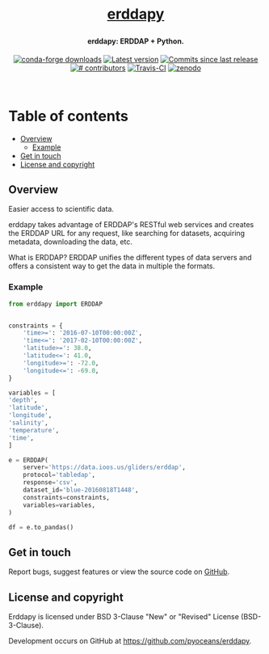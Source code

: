 <h1 align="center" style="margin:1em;">
  <a href="https://pyoceans.github.io/erddapy/">erddapy</a>
</h1>

<h4 align="center">
erddapy: ERDDAP + Python.
</h4>

<p align="center">
<!-- https://shields.io/ is a good source of these -->
<a href="https://anaconda.org/conda-forge/erddapy">
<img src="https://img.shields.io/conda/dn/conda-forge/erddapy.svg"
 alt="conda-forge downloads" /></a>
<a href="https://github.com/pyoceans/erddapy/releases">
<img src="https://img.shields.io/github/tag/pyoceans/erddapy.svg"
 alt="Latest version" /></a>
<a href="https://github.com/pyoceans/erddapy/commits/master">
<img src="https://img.shields.io/github/commits-since/pyoceans/erddapy/latest.svg"
 alt="Commits since last release" /></a>
<a href="https://github.com/pyoceans/erddapy/graphs/contributors">
<img src="https://img.shields.io/github/contributors/pyoceans/erddapy.svg"
 alt="# contributors" /></a>
<a href="https://travis-ci.org/pyoceans/erddapy/branches">
<img src="https://api.travis-ci.org/repositories/pyoceans/erddapy.svg?branch=master"
 alt="Travis-CI" /></a>
<a href="https://zenodo.org/badge/latestdoi/104919828">
<img src="https://zenodo.org/badge/104919828.svg"
 alt="zenodo" /></a>
</p>
<br>



# Table of contents

<!-- toc -->

- [Overview](#overview)
  - [Example](#example)
- [Get in touch](#get-in-touch)
- [License and copyright](#license-and-copyright)

<!-- tocstop -->


## Overview

Easier access to scientific data.

erddapy takes advantage of ERDDAP's RESTful web services and creates the ERDDAP URL for any request,
like searching for datasets, acquiring metadata, downloading the data, etc.

What is ERDDAP?
ERDDAP unifies the different types of data servers and offers a consistent way to get the data in multiple the formats.

### Example

```python
from erddapy import ERDDAP


constraints = {
    'time>=': '2016-07-10T00:00:00Z',
    'time<=': '2017-02-10T00:00:00Z',
    'latitude>=': 38.0,
    'latitude<=': 41.0,
    'longitude>=': -72.0,
    'longitude<=': -69.0,
}

variables = [
'depth',
'latitude',
'longitude',
'salinity',
'temperature',
'time',
]

e = ERDDAP(
    server='https://data.ioos.us/gliders/erddap',
    protocol='tabledap',
    response='csv',
    dataset_id='blue-20160818T1448',
    constraints=constraints,
    variables=variables,
)

df = e.to_pandas()
```


## Get in touch

Report bugs, suggest features or view the source code on [GitHub](https://github.com/pyoceans/erddapy/issues).


## License and copyright

Erddapy is licensed under BSD 3-Clause "New" or "Revised" License (BSD-3-Clause).

Development occurs on GitHub at <https://github.com/pyoceans/erddapy>.